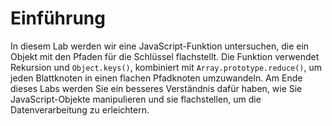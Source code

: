 # Einführung

In diesem Lab werden wir eine JavaScript-Funktion untersuchen, die ein Objekt mit den Pfaden für die Schlüssel flachstellt. Die Funktion verwendet Rekursion und `Object.keys()`, kombiniert mit `Array.prototype.reduce()`, um jeden Blattknoten in einen flachen Pfadknoten umzuwandeln. Am Ende dieses Labs werden Sie ein besseres Verständnis dafür haben, wie Sie JavaScript-Objekte manipulieren und sie flachstellen, um die Datenverarbeitung zu erleichtern.
